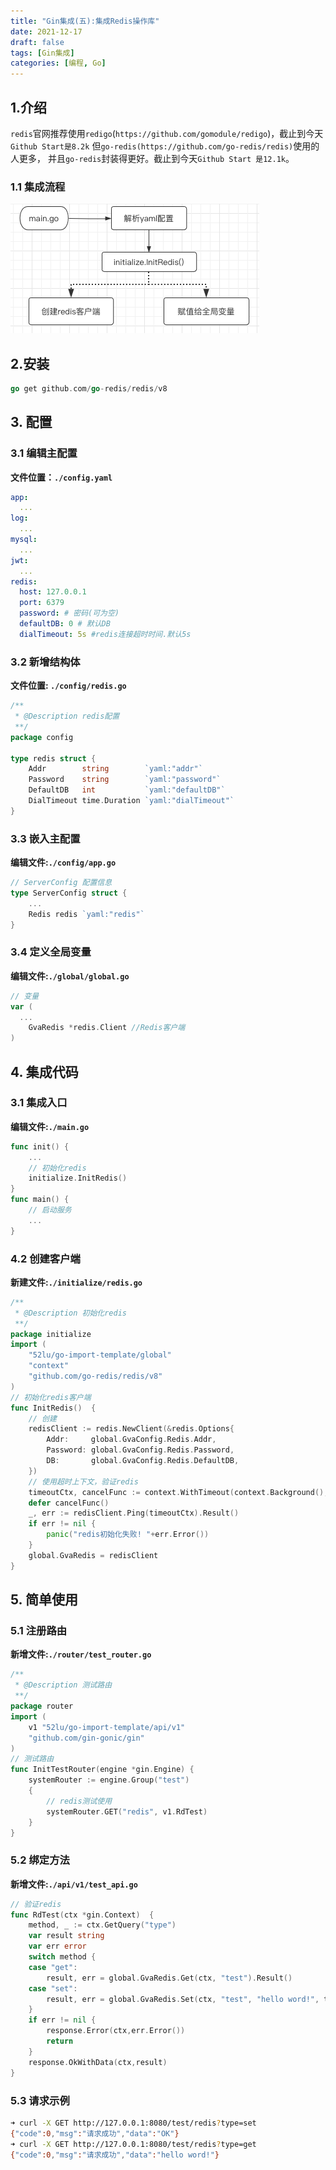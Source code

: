 ```yaml
---
title: "Gin集成(五):集成Redis操作库"
date: 2021-12-17
draft: false
tags: [Gin集成]
categories: [编程, Go]
---
```


## 1.介绍

`redis`官网推荐使用`redigo`(`https://github.com/gomodule/redigo`)，截止到今天`Github Start是8.2k` 但`go-redis(https://github.com/go-redis/redis)`使用的人更多， 并且`go-redis`封装得更好。截止到今天`Github Start 是12.1k`。

### 1.1 集成流程

![](https://raw.githubusercontent.com/shershon1991/picImgBed/master/go/img/20210726160804.png)



## 2.安装

```go
go get github.com/go-redis/redis/v8
```

## 3. 配置

### 3.1 编辑主配置

**文件位置：`./config.yaml`**

```yaml
app:
  ...
log:
  ...
mysql:
  ...
jwt:
  ...
redis:
  host: 127.0.0.1
  port: 6379
  password: # 密码(可为空)
  defaultDB: 0 # 默认DB
  dialTimeout: 5s #redis连接超时时间.默认5s
```

### 3.2 新增结构体

**文件位置:  `./config/redis.go`**

```go
/**
 * @Description redis配置
 **/
package config

type redis struct {
	Addr        string        `yaml:"addr"`
	Password    string        `yaml:"password"`
	DefaultDB   int           `yaml:"defaultDB"`
	DialTimeout time.Duration `yaml:"dialTimeout"`
}
```

### 3.3 嵌入主配置

**编辑文件:`./config/app.go`**

```go
// ServerConfig 配置信息
type ServerConfig struct {
	...
	Redis redis `yaml:"redis"`
}
```

### 3.4 定义全局变量

**编辑文件:`./global/global.go`**

```go
// 变量
var (
  ...
	GvaRedis *redis.Client //Redis客户端
)
```

## 4. 集成代码


### 3.1  集成入口

**编辑文件:`./main.go`**

```go
func init() {
	...
	// 初始化redis
	initialize.InitRedis()
}
func main() {
	// 启动服务
	...
}
```


### 4.2 创建客户端

**新建文件:`./initialize/redis.go`**

```go
/**
 * @Description 初始化redis
 **/
package initialize
import (
	"52lu/go-import-template/global"
	"context"
	"github.com/go-redis/redis/v8"
)
// 初始化redis客户端
func InitRedis()  {
	// 创建
	redisClient := redis.NewClient(&redis.Options{
		Addr:     global.GvaConfig.Redis.Addr,
		Password: global.GvaConfig.Redis.Password,
		DB:       global.GvaConfig.Redis.DefaultDB,
	})
	// 使用超时上下文，验证redis
	timeoutCtx, cancelFunc := context.WithTimeout(context.Background(), global.GvaConfig.Redis.DialTimeout)
	defer cancelFunc()
	_, err := redisClient.Ping(timeoutCtx).Result()
	if err != nil {
		panic("redis初始化失败! "+err.Error())
	}
	global.GvaRedis = redisClient
}
```

## 5. 简单使用

### 5.1 注册路由

**新增文件:`./router/test_router.go`**

```go
/**
 * @Description 测试路由
 **/
package router
import (
	v1 "52lu/go-import-template/api/v1"
	"github.com/gin-gonic/gin"
)
// 测试路由
func InitTestRouter(engine *gin.Engine) {
	systemRouter := engine.Group("test")
	{
		// redis测试使用
		systemRouter.GET("redis", v1.RdTest)
	}
}
```

### 5.2 绑定方法

**新增文件:`./api/v1/test_api.go`**

```go
// 验证redis
func RdTest(ctx *gin.Context)  {
	method, _ := ctx.GetQuery("type")
	var result string
	var err error
	switch method {
	case "get":
		result, err = global.GvaRedis.Get(ctx, "test").Result()
	case "set":
		result, err = global.GvaRedis.Set(ctx, "test", "hello word!", time.Hour).Result()
	}
	if err != nil {
		response.Error(ctx,err.Error())
		return
	}
	response.OkWithData(ctx,result)
}
```

### 5.3 请求示例

```bash
➜ curl -X GET http://127.0.0.1:8080/test/redis?type=set
{"code":0,"msg":"请求成功","data":"OK"}
➜ curl -X GET http://127.0.0.1:8080/test/redis?type=get
{"code":0,"msg":"请求成功","data":"hello word!"}
```

